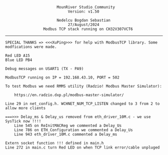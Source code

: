 
                           MounRiver Studio_Community
                                Version: v1.50
                                
                           Nedelcu Bogdan Sebastian
                                27/August/2024
                     Modbus TCP stack running on CH32V307VCT6
*********************************************************************************** 

    SPECIAL THANKS => <<<XuPing>>> for help with ModbusTCP library. Some modfications were made.

    Red LED A15
    Blue LED PB4

    Debug messages on USART1 (TX - PA9)

    ModbusTCP running on IP = 192.168.43.10, PORT = 502

    To test Modbus we need RMMS utility (Radzio! Modbus Master Simulator):

        https://en.radzio.dxp.pl/modbus-master-simulator/

    Line 29 in net_config.h. WCHNET_NUM_TCP_LISTEN changed to 3 from 2 to allow more clients

    ===>>> Delay_ms & Delay_us removed from eth_driver_10M.c - we use SysTick now !!!!
        Line 545 on ReInitMACReg we commented a Delay_Us
        Line 786 on ETH_Configuration we commented a Delay_Us
        Line 943 eth_driver_10M.c commented a Delay_ms

    Extern socket function !!! defined in main.h
    Line 272 in main.c turn Red LED on when TCP link error/cable unpluged
